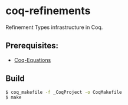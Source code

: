 # coq-refinements
Refinement Types infrastructure in Coq.

## Prerequisites:
- [Coq-Equations](https://github.com/mattam82/Coq-Equations)

## Build
```bash
$ coq_makefile -f _CoqProject -o CoqMakefile
$ make
```
